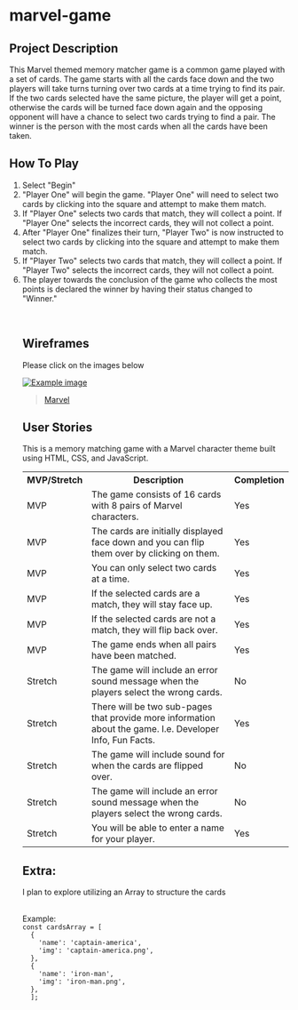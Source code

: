 <h1> marvel-game </h1>

<h2> Project Description </h2>
<p>This Marvel themed memory matcher game is a common game played with a set of cards. The game starts with all the cards face down and the two players will take turns turning over two cards at a time trying to find its pair. If the two cards selected have the same picture, the player will get a point, otherwise the cards will be turned face down again and the opposing opponent will have a chance to select two cards trying to find a pair. The winner is the person with the most cards when all the cards have been taken.</p>

<h2>How To Play</h2>
<p><ol>
  <li>Select "Begin"</li>
<li>"Player One" will begin the game. "Player One" will need to select two cards by clicking into the square and attempt to make them match.</li>
<li>If "Player One" selects two cards that match, they will collect a point. If "Player One" selects the incorrect cards, they will not collect a point.</li>
<li>After "Player One" finalizes their turn, "Player Two" is now instructed to select two cards by clicking into the square and attempt to make them match.</li>
<li>If "Player Two" selects two cards that match, they will collect a point. If "Player Two" selects the incorrect cards, they will not collect a point.</li>
<li>The player towards the conclusion of the game who collects the most points is declared the winner by having their status changed to "Winner."</li></p>
<br>
<h2>Wireframes</h2>
<p>Please click on the images below</p>
<a href="https://imgur.com/a/RAm2tZb">
  <img src="https://i.imgur.com/3qQgDfA.jpg" alt="Example image">
</a>
<blockquote class="imgur-embed-pub" lang="en" data-id="a/RAm2tZb"  ><a href="//imgur.com/a/RAm2tZb">Marvel</a></blockquote><script async src="//s.imgur.com/min/embed.js" charset="utf-8"></script>
<h2>User Stories</h2>
<p>This is a memory matching game with a Marvel character theme built using HTML, CSS, and JavaScript.</p>
<table>
  <tr>
    <th>MVP/Stretch</th>
    <th>Description</th>
    <th>Completion</th>
  </tr>
  <tr>
    <td>MVP</td>
    <td>The game consists of 16 cards with 8 pairs of Marvel characters.</td>
    <td>Yes</td>
  </tr>
  <tr>
    <td>MVP</td>
    <td>The cards are initially displayed face down and you can flip them over by clicking on them.</td>
    <td>Yes</td>
  </tr>
  <tr>
    <td>MVP</td>
    <td>You can only select two cards at a time.</td>
    <td>Yes</td>
  </tr>
  <tr>
    <td>MVP</td>
    <td>If the selected cards are a match, they will stay face up.</td>
    <td>Yes</td>
  </tr>
  <tr>
    <td>MVP</td>
    <td>If the selected cards are not a match, they will flip back over.</td>
    <td>Yes</td>
  </tr>
  <tr>
    <td>MVP</td>
    <td>The game ends when all pairs have been matched.</td>
    <td>Yes</td>
  </tr>
    <tr>
    <td>Stretch</td>
    <td>The game will include an error sound message when the players select the wrong cards.</td>
    <td>No</td>
  </tr>
  <tr>
    <td>Stretch</td>
    <td>There will be two sub-pages that provide more information about the game. I.e. Developer Info, Fun Facts.</td>
    <td>Yes</td>
  </tr>
  <tr>
    <td>Stretch</td>
    <td>The game will include sound for when the cards are flipped over.</td>
    <td>No</td>
  </tr>
  <tr>
    <td>Stretch</td>
    <td>The game will include an error sound message when the players select the wrong cards.</td>
    <td>No</td>
  </tr>
 
   <tr>
    <td>Stretch</td>
    <td>You will be able to enter a name for your player.</td>
    <td>Yes</td>
  </tr>
 
  
  
</table>


<h2>Extra:</h2>
<p>I plan to explore utilizing an Array to structure the cards</p>
<br>Example:</br>
<code>const cardsArray = [
  {
    'name': 'captain-america',
    'img': 'captain-america.png',
  },
  {
    'name': 'iron-man',
    'img': 'iron-man.png',
  },
  ];</code>



